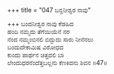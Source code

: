 +++
title = "047 ಬನ್ದನೀಶ್ವರ ನಾವು"

+++
ಬಂದನೀಶ್ವರ ನಾವು ಕೆಡಹಿದ   
ಹಂದಿ ನಮ್ಮದು ತೆಗೆಯಿಯೆನೆ ನರ  
ನೆಂದ ನಮ್ಮಂಬಿನಲಿ ಬಿದ್ದುದು ಸಾರು ನೀನೆನಲು   
ಬಂದುದೇಕಾಮಿಷ ವಿರೋಧದ  
ಕುಂದು ಪಾರ್ಥನ ಚಿತ್ತದಲಿ ಬಾ  
ಲೇಂದುಧರನೆಂದೆತ್ತಬಲ್ಲನು ಕೆಣಕಿದನು ಶಿವನ     ॥47॥